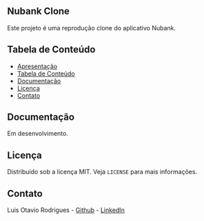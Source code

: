 <!--
*** Obrigado por estar vendo o nosso README. Se você tiver alguma sugestão
*** que possa melhorá-lo ainda mais dê um fork no repositório e crie uma Pull
*** Request ou abra uma Issue com a tag "sugestão".
-->

<!-- APRESENTATION -->

## Nubank Clone

Este projeto é uma reprodução clone do aplicativo Nubank.

<!-- TABLE OF CONTENTS -->

## Tabela de Conteúdo

- [Apresentação](#nubank-clone)
- [Tabela de Conteúdo](#tabela-de-conte%C3%BAdo)
- [Documentação](#documenta%C3%A7%C3%A3o)
- [Licença](#licen%C3%A7a)
- [Contato](#contato)

<!-- ABOUT THE PROJECT -->

## Documentação

Em desenvolvimento.

<!-- LICENSE -->

## Licença

Distribuído sob a licença MIT. Veja `LICENSE` para mais informações.

<!-- CONTACT -->

## Contato

Luis Otavio Rodrigues - [Github](https://github.com/luis-otavio) - [LinkedIn](https://linkedin.com/in/luis-otavio-rodrigues/)
